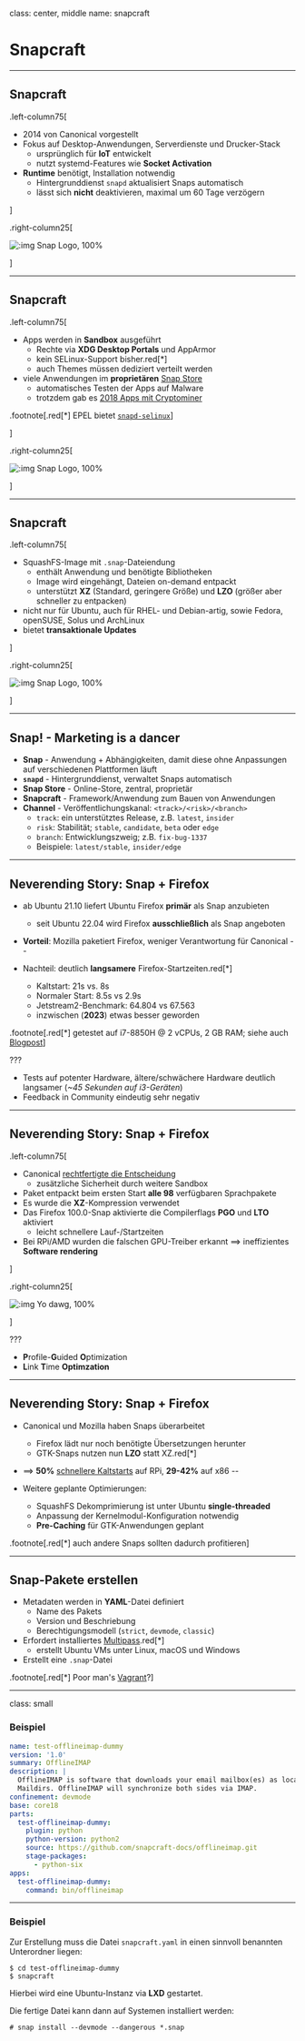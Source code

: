 class: center, middle
name: snapcraft

# Snapcraft

---

## Snapcraft

.left-column75[

- 2014 von Canonical vorgestellt
- Fokus auf Desktop-Anwendungen, Serverdienste und Drucker-Stack
  - ursprünglich für **IoT** entwickelt
  - nutzt systemd-Features wie **Socket Activation**
- **Runtime** benötigt, Installation notwendig
  - Hintergrunddienst `snapd` aktualisiert Snaps automatisch
  - lässt sich **nicht** deaktivieren, maximal um 60 Tage verzögern

]

.right-column25[

![:img Snap Logo, 100%](imgs/snap.png)

]

---

## Snapcraft

.left-column75[

- Apps werden in **Sandbox** ausgeführt
  - Rechte via **XDG Desktop Portals** und AppArmor
  - kein SELinux-Support bisher.red[*]
  - auch Themes müssen dediziert verteilt werden
- viele Anwendungen im **proprietären** [Snap Store](https://snapcraft.io/)
  - automatisches Testen der Apps auf Malware
  - trotzdem gab es [2018 Apps mit Cryptominer](https://itsfoss.com/snapstore-cryptocurrency-saga/)

.footnote[.red[*] EPEL bietet [`snapd-selinux`](https://centos.pkgs.org/8/epel-x86_64/snapd-selinux-2.56.2-1.el8.noarch.rpm.html)]

]

.right-column25[

![:img Snap Logo, 100%](imgs/snap.png)

]

---

## Snapcraft

.left-column75[

- SquashFS-Image mit `.snap`-Dateiendung
  - enthält Anwendung und benötigte Bibliotheken
  - Image wird eingehängt, Dateien on-demand entpackt
  - unterstützt **XZ** (Standard, geringere Größe) und **LZO** (größer aber schneller zu entpacken)
- nicht nur für Ubuntu, auch für RHEL- und Debian-artig, sowie Fedora, openSUSE, Solus und ArchLinux
- bietet **transaktionale Updates**

]

.right-column25[

![:img Snap Logo, 100%](imgs/snap.png)

]

---

## Snap! - Marketing is a dancer

- **Snap** - Anwendung + Abhängigkeiten, damit diese ohne Anpassungen auf verschiedenen Plattformen läuft
- **`snapd`** - Hintergrunddienst, verwaltet Snaps automatisch
- **Snap Store** - Online-Store, zentral, proprietär
- **Snapcraft** - Framework/Anwendung zum Bauen von Anwendungen
- **Channel** - Veröffentlichungskanal: `<track>/<risk>/<branch>`
  - `track`: ein unterstütztes Release, z.B. `latest`, `insider`
  - `risk`: Stabilität; `stable`, `candidate`, `beta` oder `edge`
  - `branch`: Entwicklungszweig; z.B. `fix-bug-1337`
  - Beispiele: `latest/stable`, `insider/edge`

---

## Neverending Story: Snap + Firefox

- ab Ubuntu 21.10 liefert Ubuntu Firefox **primär** als Snap anzubieten
  - seit Ubuntu 22.04 wird Firefox **ausschließlich** als Snap angeboten
- **Vorteil**: Mozilla paketiert Firefox, weniger Verantwortung für Canonical
--

- Nachteil: deutlich **langsamere** Firefox-Startzeiten.red[*]
  - Kaltstart: 21s vs. 8s
  - Normaler Start: 8.5s vs 2.9s
  - Jetstream2-Benchmark: 64.804 vs 67.563
  - inzwischen (**2023**) etwas besser geworden

.footnote[.red[*] getestet auf i7-8850H @ 2 vCPUs, 2 GB RAM; siehe auch [Blogpost](https://cstan.io/?p=13062)]

???

- Tests auf potenter Hardware, ältere/schwächere Hardware deutlich langsamer (*~45 Sekunden auf i3-Geräten*)
- Feedback in Community eindeutig sehr negativ

---

## Neverending Story: Snap + Firefox

.left-column75[

- Canonical [rechtfertigte die Entscheidung](https://ubuntu.com/blog/how-are-we-improving-firefox-snap-performance-part-1)
  - zusätzliche Sicherheit durch weitere Sandbox
- Paket entpackt beim ersten Start **alle 98** verfügbaren Sprachpakete
- Es wurde die **XZ**-Kompression verwendet
- Das Firefox 100.0-Snap aktivierte die Compilerflags **PGO** und **LTO** aktiviert
  - leicht schnellere Lauf-/Startzeiten
- Bei RPi/AMD wurden die falschen GPU-Treiber erkannt ==> ineffizientes **Software rendering**

]

.right-column25[

![:img Yo dawg, 100%](imgs/sandbox.jpg)

]

???

- **P**rofile-**G**uided **O**ptimization
- **L**ink **T**ime **Optimzation**

---

## Neverending Story: Snap + Firefox

- Canonical und Mozilla haben Snaps überarbeitet
  - Firefox lädt nur noch benötigte Übersetzungen herunter
  - GTK-Snaps nutzen nun **LZO** statt XZ.red[*]
- ==> **50%** [schnellere Kaltstarts](https://ubuntu.com//blog/improving-firefox-snap-performance-part-3) auf RPi, **29-42%** auf x86
--

- Weitere geplante Optimierungen:
  - SquashFS Dekomprimierung ist unter Ubuntu **single-threaded**
  - Anpassung der Kernelmodul-Konfiguration notwendig
  - **Pre-Caching** für GTK-Anwendungen geplant

.footnote[.red[*] auch andere Snaps sollten dadurch profitieren]

---

## Snap-Pakete erstellen

- Metadaten werden in **YAML**-Datei definiert
  - Name des Pakets
  - Version und Beschriebung
  - Berechtigungsmodell (`strict`, `devmode`, `classic`)
- Erfordert installiertes [Multipass](https://multipass.run/).red[*]
  - erstellt Ubuntu VMs unter Linux, macOS und Windows
- Erstellt eine `.snap`-Datei

.footnote[.red[*] Poor man's [Vagrant](https://vagrantup.com)?]

---

class: small

### Beispiel

```yaml
name: test-offlineimap-dummy
version: '1.0'
summary: OfflineIMAP
description: |
  OfflineIMAP is software that downloads your email mailbox(es) as local
  Maildirs. OfflineIMAP will synchronize both sides via IMAP.
confinement: devmode
base: core18
parts:
  test-offlineimap-dummy:
    plugin: python
    python-version: python2
    source: https://github.com/snapcraft-docs/offlineimap.git
    stage-packages:
      - python-six
apps:
  test-offlineimap-dummy:
    command: bin/offlineimap
```

---

### Beispiel

Zur Erstellung muss die Datei `snapcraft.yaml` in einen sinnvoll benannten Unterordner liegen:

```command
$ cd test-offlineimap-dummy
$ snapcraft
```

Hierbei wird eine Ubuntu-Instanz via **LXD** gestartet.

Die fertige Datei kann dann auf Systemen installiert werden:

```command
# snap install --devmode --dangerous *.snap
```
